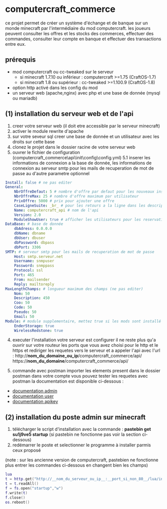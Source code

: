 # computercraft_commerce

ce projet permet de créer un système d'échange et de banque sur un monde minecraft par l'intermédiaire du mod computercraft.
les joueurs peuvent consulter les offres et les stocks des commerces, effectuer des commandes, consulter leur compte en banque et effectuer des transactions entre eux.

## prérequis

- mod computercraft ou cc-tweaked sur le serveur
  - si minecraft 1.7.10 ou inférieur : computercraft >=1.75 (CraftOS-1.7)
  - si minecraft 1.8 ou supérieur : cc-tweaked >=1.100.9 (CraftOS-1.8)
- option http activé dans les config du mod
- un serveur web (apache,nginx) avec php et une base de donnée (mysql ou mariadb)

## (1) installation du serveur web et de l'api

1. creer votre serveur web (il doit etre accessible par le serveur minecraft)
2. activer le module rewrite d'apache
3. sur votre seveur sql creer une base de donnée et un utilisateur avec les droits sur cette base
4. clonez le projet dans le dossier racine de votre serveur web
5. ouvrer le fichier de configuration (computercraft_commerce\api\init\config\config.yml)
5.1 inserer les informations de connexion a la base de donnée, les informations de connexion au serveur smtp pour les mails de recuperation de mot de passe au d'autre parametre optionnel
```yaml
Install: false # ne pas editer
General:
    NbrOffreDefaut: 5 # nombre d'offre par defaut pour les nouveaux inscrits
    NbrOffreMax: 25 # nombre d'offre maximum par utilisateur
    PrixOffre: 5000 # prix pour ajouter une offre
    CaseLigneSuite: _br_ # pour les retours a la ligne dans les descriptions
    Name: computercraft_api # nom de l'api
    Version: 2.0
    ModuleShowUser: true # afficher les utilisateurs pour les reservations dans les modules
DataBase: # base de donnée
    dbAdress: 0.0.0.0
    dbName: dbname
    dbUser: dbuser
    dbPassword: dbpass
    dbPort: 3306
SMTP: # serveur smtp pour les mails de recuperation de mot de passe
    Host: smtp.serveur.net
    Username: snmpuser
    Password: snmppass
    Protocol: ssl
    Port: 465
    From: mailsender
    Reply: mailtoreply
MaxLengthChamps: # longueur maximum des champs (ne pas editer)
    Nom: 50
    Description: 450
    Coo: 50
    Code: 50
    Pseudo: 50
    Email: 50
Module: # module supplementaire, mettez true si les mods sont installé
    EnderStorage: true
    WirelessRedstone: true
```

4. executer l'installation
votre serveur est configurer il ne reste plus qu'a ouvrir sur votre routeur les ports que vous avez choisi pour le http et le https et rediriger les requetes vers le serveur
et a appeler l'api avec l'url :
http://__nom_du_domaine_ou_ip__/computercraft_commerce/api/
https://__nom_du_domaine__/computercraft_commerce/api/

5. commande avec postman
importer les elements present dans le dossier postman dans votre compte
vous pouvez tester les requetes avec postman
la documentation est disponible ci-dessous :
 - [documentation admin](/docs/api_panel_admin.md)
 - [documentation user](/docs/api_panel_user_via_user.md)
 - [documentation apikey](/docs/api_panel_user_via_apikey.md)


## (2) installation du poste admin sur minecraft
1. télécharger le script d'installation avec la commande : __pastebin get su1j9ve5 startup__ (si pastebin ne fonctionne pas voir la section ci-dessous)
2. redémarrer le poste et selectionner le programme à installer parmis ceux proposé

(note : sur les ancienne version de computercraft, pastebien ne fonctionne plus entrer les commandes ci-dessous en changent bien les champs)
```lua
lua
t = http.get("http://__nom_du_serveur_ou_ip__:__port_si_non_80__/lua/install.lua")
t = t.readAll()
f = fs.open("startup","w")
f.write(t)
f.close()
os.reboot()
```